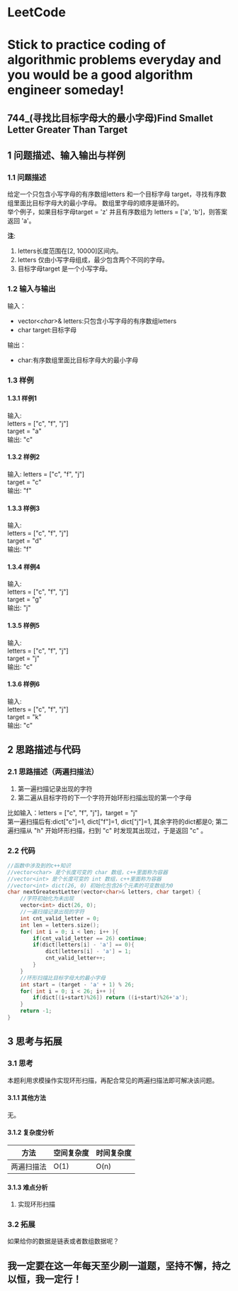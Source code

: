 # LeetCode
# Stick to practice coding of algorithmic problems everyday and you would be a good algorithm engineer someday!
## 744_(寻找比目标字母大的最小字母)Find Smallet Letter Greater Than Target
## 1 问题描述、输入输出与样例
### 1.1 问题描述
给定一个只包含小写字母的有序数组letters 和一个目标字母 target，寻找有序数组里面比目标字母大的最小字母。
数组里字母的顺序是循环的。<br>
举个例子，如果目标字母target = 'z' 并且有序数组为 letters = ['a', 'b']，则答案返回 'a'。

__注__:
1. letters长度范围在[2, 10000]区间内。
2. letters 仅由小写字母组成，最少包含两个不同的字母。
3. 目标字母target 是一个小写字母。
### 1.2 输入与输出
输入：
* vector<_char_>& letters:只包含小写字母的有序数组letters
* char target:目标字母

输出：
* char:有序数组里面比目标字母大的最小字母
### 1.3 样例
#### 1.3.1 样例1
输入:<br>
letters = ["c", "f", "j"]<br>
target = "a"<br>
输出: "c"
#### 1.3.2 样例2
输入:
letters = ["c", "f", "j"]<br>
target = "c"<br>
输出: "f"<br>
#### 1.3.3 样例3
输入:<br>
letters = ["c", "f", "j"]<br>
target = "d"<br>
输出: "f"
#### 1.3.4 样例4
输入:<br>
letters = ["c", "f", "j"]<br>
target = "g"<br>
输出: "j"
#### 1.3.5 样例5
输入:<br>
letters = ["c", "f", "j"]<br>
target = "j"<br>
输出: "c"
#### 1.3.6 样例6
输入:<br>
letters = ["c", "f", "j"]<br>
target = "k"<br>
输出: "c"

## 2 思路描述与代码	
### 2.1 思路描述（两遍扫描法）
1. 第一遍扫描记录出现的字符
2. 第二遍从目标字符的下一个字符开始环形扫描出现的第一个字母

比如输入：letters = ["c", "f", "j"]，target = "j"<br>
第一遍扫描后有:dict["c"]=1, dict["f"]=1, dict["j"]=1, 其余字符的dict都是0;
第二遍扫描从 "h" 开始环形扫描，扫到 "c" 时发现其出现过，于是返回 "c" 。
### 2.2 代码
```cpp
//函数中涉及到的c++知识
//vector<char> 是个长度可变的 char 数组，c++里面称为容器
//vector<int> 是个长度可变的 int 数组，c++里面称为容器
//vector<int> dict(26, 0) 初始化包含26个元素的可变数组为0
char nextGreatestLetter(vector<char>& letters, char target) {
    //字符初始化为未出现
    vector<int> dict(26, 0);
    //一遍扫描记录出现的字符
    int cnt_valid_letter = 0;
    int len = letters.size();
    for( int i = 0; i < len; i++ ){
        if(cnt_valid_letter == 26) continue;
        if(dict[letters[i] - 'a'] == 0){
            dict[letters[i] - 'a'] = 1;
            cnt_valid_letter++;
        }
    }
    //环形扫描比目标字母大的最小字母
    int start = (target - 'a' + 1) % 26;
    for( int i = 0; i < 26; i++ ){
        if(dict[(i+start)%26]) return ((i+start)%26+'a');
    }
    return -1;
}
```
## 3 思考与拓展
### 3.1 思考
本题利用求模操作实现环形扫描，再配合常见的两遍扫描法即可解决该问题。
#### 3.1.1 其他方法
无。
#### 3.1.2 复杂度分析
方法|空间复杂度|时间复杂度
--- | --- | ---
两遍扫描法|O(1)|O(n)
#### 3.1.3 难点分析
1. 实现环形扫描

### 3.2 拓展
如果给你的数据是链表或者数组数据呢？
	  
## 我一定要在这一年每天至少刷一道题，坚持不懈，持之以恒，我一定行！
